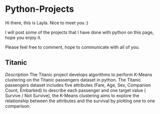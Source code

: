 # Python-Projects

Hi there, this is Layla. Nice to meet you :) 

I will post some of the projects that I have done with python on this page, hope you enjoy it.

Please feel free to comment, hope to communicate with all of you. 

## Titanic

_Description_ 
The Titanic project develops algorithms to perform K-Means clustering on the Titanic passengers dataset in python.
The Titanic passengers dataset includes five attributes (Fare, Age, Sex, Companion Count, Embarked) to describe each
passenger and one target value ( Survive / Not Survive), the K-Means clustering aims to explore the relationship between 
the attributes and the survival by plotting one to one comparison.
